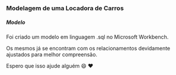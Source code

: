 ### Modelagem de uma Locadora de Carros



##### Modelo 

Foi criado um modelo em linguagem .sql no Microsoft Workbench.

Os mesmos já se encontram com os relacionamentos devidamente ajustados para melhor compreensão.

Espero que isso ajude alguém :smile: :heart:

